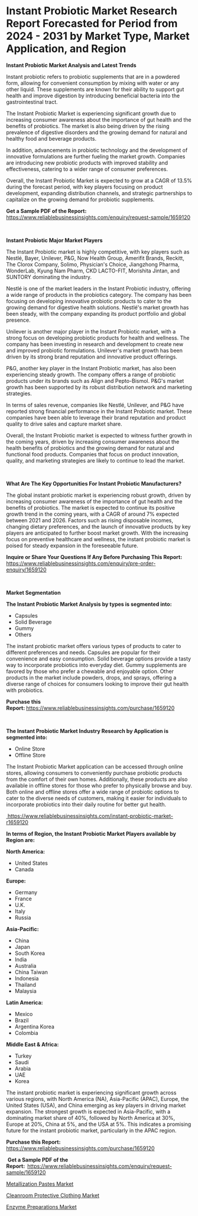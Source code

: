 <p><h1>Instant Probiotic Market Research Report Forecasted for Period from 2024 -  2031 by Market Type, Market Application, and Region</h1></p><p><strong>Instant Probiotic Market Analysis and Latest Trends</strong></p>
<p><p>Instant probiotic refers to probiotic supplements that are in a powdered form, allowing for convenient consumption by mixing with water or any other liquid. These supplements are known for their ability to support gut health and improve digestion by introducing beneficial bacteria into the gastrointestinal tract.</p><p>The Instant Probiotic Market is experiencing significant growth due to increasing consumer awareness about the importance of gut health and the benefits of probiotics. The market is also being driven by the rising prevalence of digestive disorders and the growing demand for natural and healthy food and beverage products.</p><p>In addition, advancements in probiotic technology and the development of innovative formulations are further fueling the market growth. Companies are introducing new probiotic products with improved stability and effectiveness, catering to a wider range of consumer preferences.</p><p>Overall, the Instant Probiotic Market is expected to grow at a CAGR of 13.5% during the forecast period, with key players focusing on product development, expanding distribution channels, and strategic partnerships to capitalize on the growing demand for probiotic supplements.</p></p>
<p><strong>Get a Sample PDF of the Report:&nbsp;</strong> <a href="https://www.reliablebusinessinsights.com/enquiry/request-sample/1659120">https://www.reliablebusinessinsights.com/enquiry/request-sample/1659120</a></p>
<p>&nbsp;</p>
<p><strong>Instant Probiotic Major Market Players</strong></p>
<p><p>The Instant Probiotic market is highly competitive, with key players such as Nestlé, Bayer, Unilever, P&G, Now Health Group, Amerifit Brands, Reckitt, The Clorox Company, Solimo, Physician's Choice, Jiangzhong Pharma, WonderLab, Kyung Nam Pharm, CKD LACTO-FIT, Morishita Jintan, and SUNTORY dominating the industry.</p><p>Nestlé is one of the market leaders in the Instant Probiotic industry, offering a wide range of products in the probiotics category. The company has been focusing on developing innovative probiotic products to cater to the growing demand for digestive health solutions. Nestlé's market growth has been steady, with the company expanding its product portfolio and global presence.</p><p>Unilever is another major player in the Instant Probiotic market, with a strong focus on developing probiotic products for health and wellness. The company has been investing in research and development to create new and improved probiotic formulations. Unilever's market growth has been driven by its strong brand reputation and innovative product offerings.</p><p>P&G, another key player in the Instant Probiotic market, has also been experiencing steady growth. The company offers a range of probiotic products under its brands such as Align and Pepto-Bismol. P&G's market growth has been supported by its robust distribution network and marketing strategies.</p><p>In terms of sales revenue, companies like Nestlé, Unilever, and P&G have reported strong financial performance in the Instant Probiotic market. These companies have been able to leverage their brand reputation and product quality to drive sales and capture market share.</p><p>Overall, the Instant Probiotic market is expected to witness further growth in the coming years, driven by increasing consumer awareness about the health benefits of probiotics and the growing demand for natural and functional food products. Companies that focus on product innovation, quality, and marketing strategies are likely to continue to lead the market.</p></p>
<p>&nbsp;</p>
<p><strong>What Are The Key Opportunities For Instant Probiotic Manufacturers?</strong></p>
<p><p>The global instant probiotic market is experiencing robust growth, driven by increasing consumer awareness of the importance of gut health and the benefits of probiotics. The market is expected to continue its positive growth trend in the coming years, with a CAGR of around 7% expected between 2021 and 2026. Factors such as rising disposable incomes, changing dietary preferences, and the launch of innovative products by key players are anticipated to further boost market growth. With the increasing focus on preventive healthcare and wellness, the instant probiotic market is poised for steady expansion in the foreseeable future.</p></p>
<p><strong>Inquire or Share Your Questions If Any Before Purchasing This Report:</strong> <a href="https://www.reliablebusinessinsights.com/enquiry/pre-order-enquiry/1659120">https://www.reliablebusinessinsights.com/enquiry/pre-order-enquiry/1659120</a></p>
<p>&nbsp;</p>
<p><strong>Market Segmentation</strong></p>
<p><strong>The Instant Probiotic Market Analysis by types is segmented into:</strong></p>
<p><ul><li>Capsules</li><li>Solid Beverage</li><li>Gummy</li><li>Others</li></ul></p>
<p><p>The instant probiotic market offers various types of products to cater to different preferences and needs. Capsules are popular for their convenience and easy consumption. Solid beverage options provide a tasty way to incorporate probiotics into everyday diet. Gummy supplements are favored by those who prefer a chewable and enjoyable option. Other products in the market include powders, drops, and sprays, offering a diverse range of choices for consumers looking to improve their gut health with probiotics.</p></p>
<p><strong>Purchase this Report:&nbsp;</strong><a href="https://www.reliablebusinessinsights.com/purchase/1659120">https://www.reliablebusinessinsights.com/purchase/1659120</a></p>
<p>&nbsp;</p>
<p><strong>The Instant Probiotic Market Industry Research by Application is segmented into:</strong></p>
<p><ul><li>Online Store</li><li>Offline Store</li></ul></p>
<p><p>The Instant Probiotic Market application can be accessed through online stores, allowing consumers to conveniently purchase probiotic products from the comfort of their own homes. Additionally, these products are also available in offline stores for those who prefer to physically browse and buy. Both online and offline stores offer a wide range of probiotic options to cater to the diverse needs of customers, making it easier for individuals to incorporate probiotics into their daily routine for better gut health.</p></p>
<p><a href="https://www.reliablebusinessinsights.com/instant-probiotic-market-r1659120">&nbsp;https://www.reliablebusinessinsights.com/instant-probiotic-market-r1659120</a></p>
<p><strong>In terms of Region, the Instant Probiotic Market Players available by Region are:</strong></p>
<p>
    <p> <strong> North America: </strong>
        <ul>
            <li>United States</li>
            <li>Canada</li>
        </ul>
        </p> 
    <p> <strong> Europe: </strong>
        <ul>
            <li>Germany</li>
            <li>France</li>
            <li>U.K.</li>
            <li>Italy</li>
            <li>Russia</li>
        </ul>
        </p> 
    <p> <strong> Asia-Pacific: </strong>
        <ul>
            <li>China</li>
            <li>Japan</li>
            <li>South Korea</li>
            <li>India</li>
            <li>Australia</li>
            <li>China Taiwan</li>
            <li>Indonesia</li>
            <li>Thailand</li>
            <li>Malaysia</li>
        </ul>
        </p> 
    <p> <strong> Latin America: </strong>
        <ul>
            <li>Mexico</li>
            <li>Brazil</li>
            <li>Argentina Korea</li>
            <li>Colombia</li>
        </ul>
        </p> 
    <p> <strong> Middle East & Africa: </strong>
        <ul>
            <li>Turkey</li>
            <li>Saudi</li>
            <li>Arabia</li>
            <li>UAE</li>
            <li>Korea</li>
        </ul>
    </p>
    </p>
<p><p>The instant probiotic market is experiencing significant growth across various regions, with North America (NA), Asia-Pacific (APAC), Europe, the United States (USA), and China emerging as key players in driving market expansion. The strongest growth is expected in Asia-Pacific, with a dominating market share of 40%, followed by North America at 30%, Europe at 20%, China at 5%, and the USA at 5%. This indicates a promising future for the instant probiotic market, particularly in the APAC region.</p></p>
<p><strong>Purchase this Report: </strong><a href="https://www.reliablebusinessinsights.com/purchase/1659120">https://www.reliablebusinessinsights.com/purchase/1659120</a></p>
<p>&nbsp;<strong>Get a Sample PDF of the Report:&nbsp;&nbsp;</strong><a href="https://www.reliablebusinessinsights.com/enquiry/request-sample/1659120">https://www.reliablebusinessinsights.com/enquiry/request-sample/1659120</a></p>
<p><strong></strong></p>
<p><p><a href="https://medium.com/@charityrice1939/global-metallization-pastes-market-focus-on-application-end-use-industry-type-equipment-and-b19ddb2a2a4e">Metallization Pastes Market</a></p><p><a href="https://medium.com/@jewelmohr25/cleanroom-protective-clothing-market-a-global-and-regional-analysis-focus-on-end-user-product-c26b80353038">Cleanroom Protective Clothing Market</a></p><p><a href="https://medium.com/@millerjimk/enzyme-preparations-market-outlook-and-forecast-from-2024-to-2031-7521a45c5c38">Enzyme Preparations Market</a></p></p>